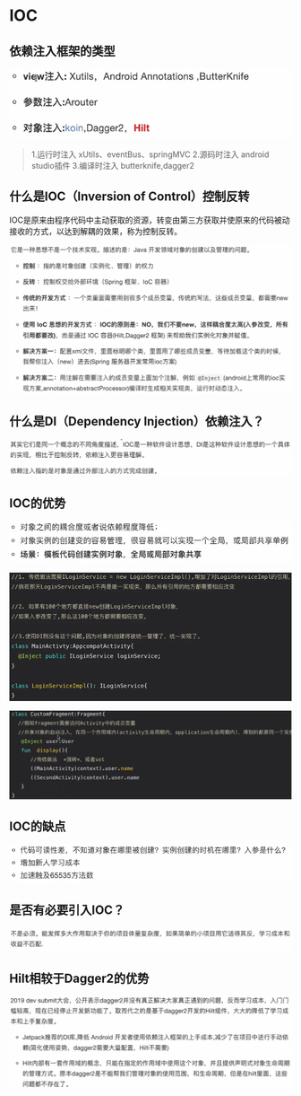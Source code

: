 # IOC 

## 依赖注入框架的类型

![image-20210706002423886](../img/image-20210706002423886.png)

> 1.运行时注入  xUtils、eventBus、springMVC
> 2.源码时注入  android studio插件
> 3.编译时注入  butterknife,dagger2

## 什么是IOC（Inversion of Control）控制反转

IOC是原来由程序代码中主动获取的资源，转变由第三方获取并使原来的代码被动接收的方式，以达到解耦的效果，称为控制反转。

![image-20210706002925110](../img/image-20210706002925110.png)

## 什么是DI（Dependency Injection）依赖注入？

 ![image-20210706003007175](../img/image-20210706003007175.png)

## IOC的优势

![image-20210706003043639](../img/image-20210706003043639.png)

![image-20210706003205053](../img/image-20210706003205053.png)

![image-20210706003330164](../img/image-20210706003330164.png)

## IOC的缺点

![image-20210706003510705](../img/image-20210706003510705.png)

## 是否有必要引入IOC？

![image-20210706003534798](../img/image-20210706003534798.png)

## Hilt相较于Dagger2的优势

![image-20210706003741765](../img/image-20210706003741765.png)













